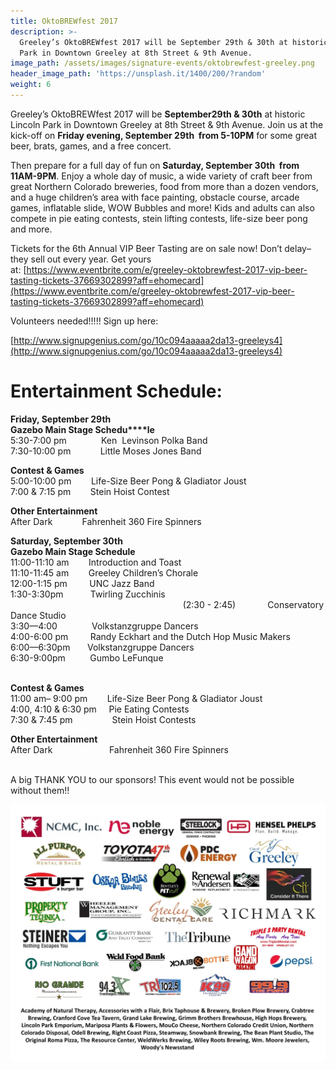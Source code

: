 ```yaml
---
title: OktoBREWfest 2017
description: >-
  Greeley’s OktoBREWfest 2017 will be September 29th & 30th at historic Lincoln
  Park in Downtown Greeley at 8th Street & 9th Avenue.
image_path: /assets/images/signature-events/oktobrewfest-greeley.png
header_image_path: 'https://unsplash.it/1400/200/?random'
weight: 6
---
```



Greeley’s OktoBREWfest 2017 will be **September29th & 30th** at historic Lincoln Park in Downtown Greeley at 8th Street & 9th Avenue. Join us at the kick-off on **Friday evening, September 29th &nbsp;from 5-10PM** for some great beer, brats, games, and a free concert.

Then prepare for a full day of fun on **Saturday, September 30th &nbsp;from 11AM-9PM**. Enjoy a whole day of music, a wide variety of craft beer from great Northern Colorado breweries, food from more than a dozen vendors, and a huge children’s area with face painting, obstacle course, arcade games, inflatable slide, WOW Bubbles and more! Kids and adults can also compete in pie eating contests, stein lifting contests, life-size beer pong and more.&nbsp;

Tickets for the 6th Annual VIP Beer Tasting are on sale now! Don’t delay– they sell out every year. Get yours at:&nbsp;[https://www.eventbrite.com/e/greeley-oktobrewfest-2017-vip-beer-tasting-tickets-37669302899?aff=ehomecard](https://www.eventbrite.com/e/greeley-oktobrewfest-2017-vip-beer-tasting-tickets-37669302899?aff=ehomecard)

Volunteers needed!!!!! Sign up here:&nbsp;

[http://www.signupgenius.com/go/10c094aaaaa2da13-greeleys4](http://www.signupgenius.com/go/10c094aaaaa2da13-greeleys4)

# **Entertainment Schedule:**

**Friday, September 29th<br>Gazebo Main Stage Schedu****le**<br>5:30-7:00 pm &nbsp; &nbsp; &nbsp; &nbsp; &nbsp; &nbsp; &nbsp;Ken &nbsp;Levinson Polka Band &nbsp; &nbsp; &nbsp; &nbsp; &nbsp; &nbsp; &nbsp; &nbsp;<br>7:30-10:00 pm &nbsp; &nbsp; &nbsp; &nbsp; &nbsp; &nbsp;Little Moses Jones Band

**Contest & Games**<br>5:00-10:00 pm &nbsp; &nbsp; &nbsp; &nbsp;Life-Size Beer Pong & Gladiator Joust<br>7:00 & 7:15 pm &nbsp; &nbsp; &nbsp; &nbsp;Stein Hoist Contest

**Other Entertainment**<br>After Dark &nbsp; &nbsp; &nbsp; &nbsp; &nbsp; &nbsp;Fahrenheit 360 Fire Spinners

**Saturday, September 30th<br>Gazebo Main Stage Schedule**<br>11:00-11:10 am &nbsp; &nbsp; &nbsp; &nbsp;Introduction and Toast<br>11:10-11:45 am &nbsp; &nbsp; &nbsp; &nbsp;Greeley Children’s Chorale<br>12:00-1:15 pm &nbsp; &nbsp; &nbsp; &nbsp; UNC Jazz Band&nbsp;<br>1:30-3:30pm &nbsp; &nbsp; &nbsp; &nbsp; &nbsp; Twirling Zucchinis &nbsp; &nbsp; &nbsp; &nbsp; &nbsp; &nbsp; &nbsp; &nbsp; &nbsp; &nbsp; &nbsp; &nbsp; &nbsp; &nbsp; &nbsp; &nbsp; &nbsp; &nbsp; &nbsp; &nbsp; &nbsp; &nbsp; &nbsp; &nbsp; &nbsp; &nbsp; &nbsp; &nbsp; &nbsp; &nbsp; &nbsp; &nbsp; &nbsp; &nbsp; &nbsp; &nbsp; &nbsp; &nbsp; &nbsp; &nbsp; &nbsp; &nbsp; &nbsp; &nbsp; &nbsp; &nbsp; &nbsp; &nbsp; &nbsp; &nbsp; &nbsp; &nbsp; &nbsp; &nbsp; &nbsp; &nbsp; &nbsp; &nbsp; &nbsp; &nbsp; &nbsp; &nbsp; &nbsp; &nbsp; &nbsp; &nbsp; &nbsp; (2:30 - 2:45) &nbsp; &nbsp; &nbsp; &nbsp; &nbsp; &nbsp; Conservatory Dance Studio<br>3:30—4:00 &nbsp; &nbsp; &nbsp; &nbsp; &nbsp; &nbsp; &nbsp;Volkstanzgruppe Dancers<br>4:00-6:00 pm &nbsp; &nbsp; &nbsp; &nbsp; Randy Eckhart and the Dutch Hop Music Makers<br>6:00—6:30pm &nbsp; &nbsp; &nbsp; Volkstanzgruppe Dancers<br>6:30-9:00pm &nbsp; &nbsp; &nbsp; &nbsp; &nbsp;Gumbo LeFunque &nbsp; &nbsp;<br>&nbsp;&nbsp; &nbsp; &nbsp; &nbsp; &nbsp; &nbsp; &nbsp; &nbsp; &nbsp; &nbsp;

**Contest & Games**<br>11:00 am– 9:00 pm &nbsp; &nbsp; &nbsp; &nbsp;Life-Size Beer Pong & Gladiator Joust<br>4:00, 4:10 & 6:30 pm&nbsp; &nbsp; &nbsp;Pie Eating Contests &nbsp; &nbsp;<br>7:30 & 7:45 pm &nbsp; &nbsp; &nbsp; &nbsp; &nbsp; &nbsp; &nbsp; &nbsp;Stein Hoist Contests &nbsp; &nbsp;

**Other Entertainment**<br>After Dark &nbsp; &nbsp; &nbsp; &nbsp; &nbsp; &nbsp; &nbsp; &nbsp; &nbsp; &nbsp; &nbsp; Fahrenheit 360 Fire Spinners<br>&nbsp;

A big THANK YOU to our sponsors! This event would not be possible without them!!

![](/assets/versions/okt2017-sponsors--for-website-1---x----1650-1350x---.jpg)